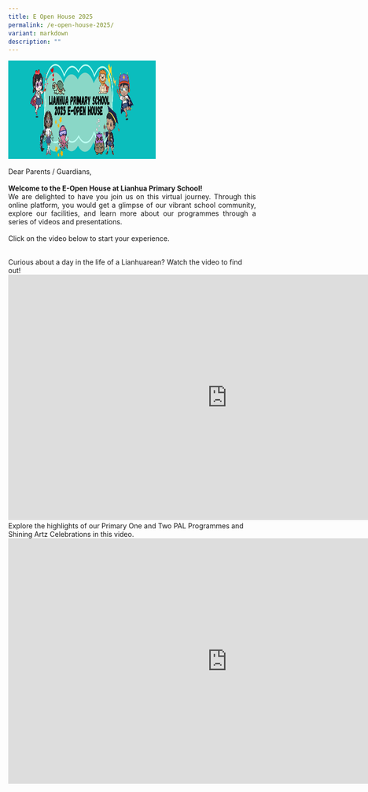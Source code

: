 ```yaml
---
title: E Open House 2025
permalink: /e-open-house-2025/
variant: markdown
description: ""
---
```

<img height="200" width="300" alt="Banner" src="/images/Potential%20Parents%20&amp;%20Students/E%20OPEN%20HOUSE%202025/EOpenHouseWebsitebanner2025.jpg">

<p align="justify">Dear Parents / Guardians,<br><br>
<strong>Welcome to the E-Open House at Lianhua Primary School!</strong><br>
We are delighted to have you join us on this virtual journey. Through this online platform, you would get a glimpse of our vibrant school community, explore our facilities, and learn more about our programmes through a series of videos and presentations. <br><br>
Click on the video below to start your experience.</p> 

<br>
Curious about a day in the life of a Lianhuarean? Watch the video to find out!
<iframe allowfullscreen="" allow="accelerometer; autoplay; clipboard-write; encrypted-media; gyroscope; picture-in-picture; web-share" frameborder="0" title="Our School, Our Playground Come and Explore with Our P1 Superheroes!" src="https://www.youtube.com/embed/WMtrApjV6Pc" height="499" width="889"></iframe>

<br>
Explore the highlights of our Primary One and Two PAL Programmes and Shining Artz Celebrations in this video.
<iframe allowfullscreen="" allow="accelerometer; autoplay; clipboard-write; encrypted-media; gyroscope; picture-in-picture; web-share" frameborder="0" title="Lianhua Primary School P1 &amp; P2 PAL and Shining Artz Celebrations" src="https://www.youtube.com/embed/auJtdq9V-PQ" height="499" width="889"></iframe>